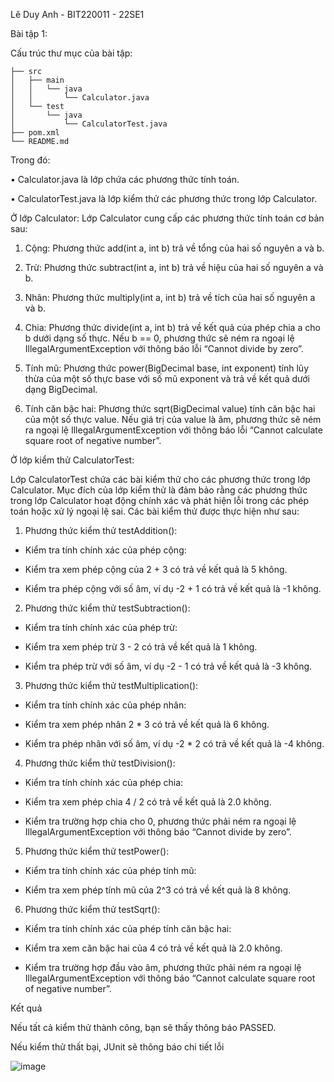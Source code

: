 Lê Duy Anh - BIT220011 - 22SE1

Bài tập 1:

Cấu trúc thư mục của bài tập:


	├── src
	│   ├── main
	│   │   └── java
	│   │       └── Calculator.java
	│   └── test
	│       └── java
	│           └── CalculatorTest.java
	├── pom.xml
	└── README.md




Trong đó:
	 
   •	Calculator.java là lớp chứa các phương thức tính toán.
	
   •	CalculatorTest.java là lớp kiểm thử các phương thức trong lớp Calculator.

Ở lớp Calculator:
Lớp Calculator cung cấp các phương thức tính toán cơ bản sau:

1. Cộng: Phương thức add(int a, int b) trả về tổng của hai số nguyên a và b.

2. Trừ: Phương thức subtract(int a, int b) trả về hiệu của hai số nguyên a và b.

3. Nhân: Phương thức multiply(int a, int b) trả về tích của hai số nguyên a và b.

4. Chia: Phương thức divide(int a, int b) trả về kết quả của phép chia a cho b dưới dạng số thực. Nếu b == 0, phương thức sẽ ném ra ngoại lệ IllegalArgumentException với thông báo lỗi “Cannot divide by zero”.

5. Tính mũ: Phương thức power(BigDecimal base, int exponent) tính lũy thừa của một số thực base với số mũ exponent và trả về kết quả dưới dạng BigDecimal.
	
6. Tính căn bậc hai: Phương thức sqrt(BigDecimal value) tính căn bậc hai của một số thực value. Nếu giá trị của value là âm, phương thức sẽ ném ra ngoại lệ IllegalArgumentException với thông báo lỗi “Cannot calculate square root of negative number”.

Ở lớp kiểm thử CalculatorTest:

Lớp CalculatorTest chứa các bài kiểm thử cho các phương thức trong lớp Calculator. Mục đích của lớp kiểm thử là đảm bảo rằng các phương thức trong lớp Calculator hoạt động chính xác và phát hiện lỗi trong các phép toán hoặc xử lý ngoại lệ sai. Các bài kiểm thử được thực hiện như sau:

1. Phương thức kiểm thử testAddition():
- Kiểm tra tính chính xác của phép cộng:

 + Kiểm tra xem phép cộng của 2 + 3 có trả về kết quả là 5 không.

 + Kiểm tra phép cộng với số âm, ví dụ -2 + 1 có trả về kết quả là -1 không.

2. Phương thức kiểm thử testSubtraction():

- Kiểm tra tính chính xác của phép trừ:
 
 + Kiểm tra xem phép trừ 3 - 2 có trả về kết quả là 1 không.
 
 + Kiểm tra phép trừ với số âm, ví dụ -2 - 1 có trả về kết quả là -3 không.

3. Phương thức kiểm thử testMultiplication():

- Kiểm tra tính chính xác của phép nhân:

 + Kiểm tra xem phép nhân 2 * 3 có trả về kết quả là 6 không.

 + Kiểm tra phép nhân với số âm, ví dụ -2 * 2 có trả về kết quả là -4 không.

4. Phương thức kiểm thử testDivision():

- Kiểm tra tính chính xác của phép chia:

 + Kiểm tra xem phép chia 4 / 2 có trả về kết quả là 2.0 không.

 + Kiểm tra trường hợp chia cho 0, phương thức phải ném ra ngoại lệ IllegalArgumentException với thông báo “Cannot divide by zero”.

5. Phương thức kiểm thử testPower():

- Kiểm tra tính chính xác của phép tính mũ:

 + Kiểm tra xem phép tính mũ của 2^3 có trả về kết quả là 8 không.

6. Phương thức kiểm thử testSqrt():

- Kiểm tra tính chính xác của phép tính căn bậc hai:

 + Kiểm tra xem căn bậc hai của 4 có trả về kết quả là 2.0 không.

 + Kiểm tra trường hợp đầu vào âm, phương thức phải ném ra ngoại lệ IllegalArgumentException với thông báo “Cannot calculate square root of negative number”.

Kết quả

Nếu tất cả kiểm thử thành công, bạn sẽ thấy thông báo PASSED.

Nếu kiểm thử thất bại, JUnit sẽ thông báo chi tiết lỗi

  ![image](https://github.com/user-attachments/assets/79c89bf6-e325-42ae-b15c-27abc2342a71)




